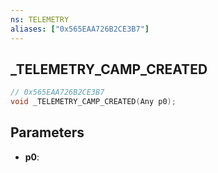 ```yaml
---
ns: TELEMETRY
aliases: ["0x565EAA726B2CE3B7"]
---
```

## _TELEMETRY_CAMP_CREATED

```c
// 0x565EAA726B2CE3B7
void _TELEMETRY_CAMP_CREATED(Any p0);
```

## Parameters
* **p0**:
